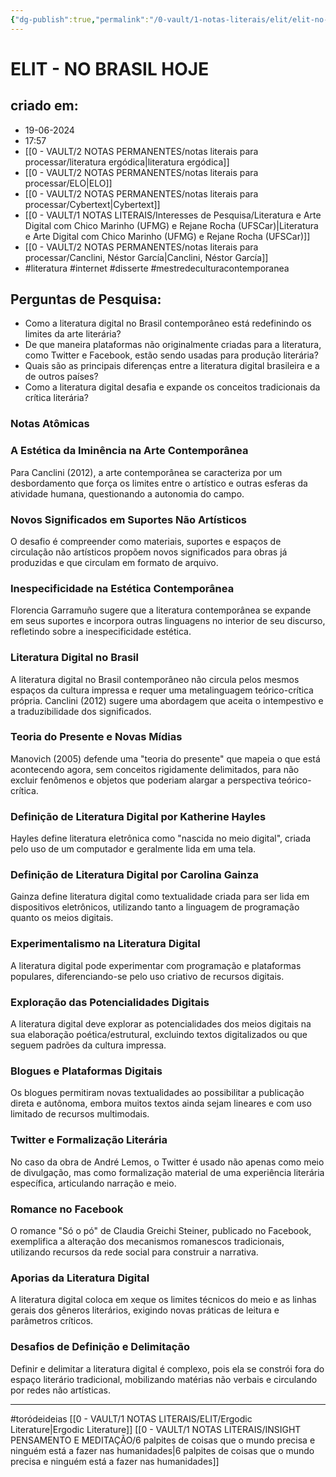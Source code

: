 ```yaml
---
{"dg-publish":true,"permalink":"/0-vault/1-notas-literais/elit/elit-no-brasil-hoje/","tags":["literatura","internet","disserte","mestredeculturacontemporanea","toródeideias"],"dgHomeLink":true,"dgShowLocalGraph":true,"dgShowFileTree":true,"dgEnableSearch":true,"noteIcon":""}
---
```


# ELIT - NO BRASIL HOJE

## criado em: 
- 19-06-2024
- 17:57
- [[0 - VAULT/2 NOTAS PERMANENTES/notas literais para processar/literatura ergódica\|literatura ergódica]]
- [[0 - VAULT/2 NOTAS PERMANENTES/notas literais para processar/ELO\|ELO]]
- [[0 - VAULT/2 NOTAS PERMANENTES/notas literais para processar/Cybertext\|Cybertext]]
- [[0 - VAULT/1 NOTAS LITERAIS/Interesses de Pesquisa/Literatura e Arte Digital com Chico Marinho (UFMG) e Rejane Rocha (UFSCar)\|Literatura e Arte Digital com Chico Marinho (UFMG) e Rejane Rocha (UFSCar)]]
- [[0 - VAULT/2 NOTAS PERMANENTES/notas literais para processar/Canclini, Néstor García\|Canclini, Néstor García]]
- #literatura #internet #disserte #mestredeculturacontemporanea 

## Perguntas de Pesquisa:
- Como a literatura digital no Brasil contemporâneo está redefinindo os limites da arte literária?
- De que maneira plataformas não originalmente criadas para a literatura, como Twitter e Facebook, estão sendo usadas para produção literária?
- Quais são as principais diferenças entre a literatura digital brasileira e a de outros países?
- Como a literatura digital desafia e expande os conceitos tradicionais da crítica literária?

### Notas Atômicas

### **A Estética da Iminência na Arte Contemporânea**
Para Canclini (2012), a arte contemporânea se caracteriza por um desbordamento que força os limites entre o artístico e outras esferas da atividade humana, questionando a autonomia do campo. 

### **Novos Significados em Suportes Não Artísticos**
O desafio é compreender como materiais, suportes e espaços de circulação não artísticos propõem novos significados para obras já produzidas e que circulam em formato de arquivo.

### **Inespecificidade na Estética Contemporânea**
Florencia Garramuño sugere que a literatura contemporânea se expande em seus suportes e incorpora outras linguagens no interior de seu discurso, refletindo sobre a inespecificidade estética.

### **Literatura Digital no Brasil**
A literatura digital no Brasil contemporâneo não circula pelos mesmos espaços da cultura impressa e requer uma metalinguagem teórico-crítica própria. Canclini (2012) sugere uma abordagem que aceita o intempestivo e a traduzibilidade dos significados.

### **Teoria do Presente e Novas Mídias**
Manovich (2005) defende uma "teoria do presente" que mapeia o que está acontecendo agora, sem conceitos rigidamente delimitados, para não excluir fenômenos e objetos que poderiam alargar a perspectiva teórico-crítica.

### **Definição de Literatura Digital por Katherine Hayles**
Hayles define literatura eletrônica como "nascida no meio digital", criada pelo uso de um computador e geralmente lida em uma tela.

### **Definição de Literatura Digital por Carolina Gainza**
Gainza define literatura digital como textualidade criada para ser lida em dispositivos eletrônicos, utilizando tanto a linguagem de programação quanto os meios digitais.

### **Experimentalismo na Literatura Digital**
A literatura digital pode experimentar com programação e plataformas populares, diferenciando-se pelo uso criativo de recursos digitais.

### **Exploração das Potencialidades Digitais**
A literatura digital deve explorar as potencialidades dos meios digitais na sua elaboração poética/estrutural, excluindo textos digitalizados ou que seguem padrões da cultura impressa.

### **Blogues e Plataformas Digitais**
Os blogues permitiram novas textualidades ao possibilitar a publicação direta e autônoma, embora muitos textos ainda sejam lineares e com uso limitado de recursos multimodais.

### **Twitter e Formalização Literária**
No caso da obra de André Lemos, o Twitter é usado não apenas como meio de divulgação, mas como formalização material de uma experiência literária específica, articulando narração e meio.

### **Romance no Facebook**
O romance "Só o pó" de Claudia Greichi Steiner, publicado no Facebook, exemplifica a alteração dos mecanismos romanescos tradicionais, utilizando recursos da rede social para construir a narrativa.

### **Aporias da Literatura Digital**
A literatura digital coloca em xeque os limites técnicos do meio e as linhas gerais dos gêneros literários, exigindo novas práticas de leitura e parâmetros críticos.

### **Desafios de Definição e Delimitação**
Definir e delimitar a literatura digital é complexo, pois ela se constrói fora do espaço literário tradicional, mobilizando matérias não verbais e circulando por redes não artísticas.

---
#toródeideias 
[[0 - VAULT/1 NOTAS LITERAIS/ELIT/Ergodic Literature\|Ergodic Literature]]
[[0 - VAULT/1 NOTAS LITERAIS/INSIGHT PENSAMENTO E MEDITAÇÃO/6 palpites de coisas que o mundo precisa e ninguém está a fazer nas humanidades\|6 palpites de coisas que o mundo precisa e ninguém está a fazer nas humanidades]]